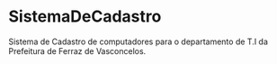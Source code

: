 # SistemaDeCadastro
Sistema de Cadastro de computadores para o departamento de T.I da Prefeitura de Ferraz de Vasconcelos.
